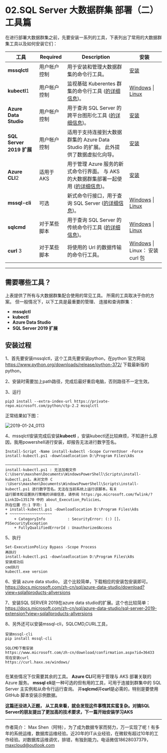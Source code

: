 # 02.SQL Server  大数据群集 部署（二）工具篇

在进行部署大数据群集之前，先要安装一系列的工具，下表列出了常用的大数据群集工具以及如何安装它们：

| 工具                     | Required     | Description                                                  | 安装                                                         |
| ------------------------ | ------------ | ------------------------------------------------------------ | ------------------------------------------------------------ |
| **mssqlctl**             | 用户帐户控制 | 用于安装和管理大数据群集的命令行工具。                       | [安装](https://docs.microsoft.com/zh-cn/sql/big-data-cluster/deploy-install-mssqlctl?view=sqlallproducts-allversions) |
| **kubectl**1             | 用户帐户控制 | 监视基础 Kuberentes 群集的命令行工具 ([的详细信息](https://kubernetes.io/docs/tasks/tools/install-kubectl/))。 | [Windows](https://kubernetes.io/docs/tasks/tools/install-kubectl/#install-with-powershell-from-psgallery) \| [Linux](https://kubernetes.io/docs/tasks/tools/install-kubectl/#install-kubectl-binary-using-native-package-management) |
| **Azure Data Studio**    | 用户帐户控制 | 用于查询 SQL Server 的跨平台图形化工具 ([的详细信息](https://docs.microsoft.com/sql/azure-data-studio/what-is?view=sql-server-ver15))。 | [安装](https://docs.microsoft.com/zh-cn/sql/azure-data-studio/download?view=sqlallproducts-allversions) |
| **SQL Server 2019 扩展** | 用户帐户控制 | 适用于支持连接到大数据群集的 Azure Data Studio 的扩展。 此外提供了数据虚拟化向导。 | [安装](https://docs.microsoft.com/zh-cn/sql/azure-data-studio/sql-server-2019-extension?view=sqlallproducts-allversions) |
| **Azure CLI**2           | 适用于 AKS   | 用于管理 Azure 服务的新式命令行界面。 与 AKS 的大数据群集部署一起使用 ([的详细信息](https://docs.microsoft.com/cli/azure/?view=azure-cli-latest))。 | [安装](https://docs.microsoft.com/cli/azure/install-azure-cli?view=azure-cli-latest) |
| **mssql-cli**            | 可选         | 新式命令行接口，用于查询 SQL Server ([的详细信息](https://github.com/dbcli/mssql-cli/blob/master/README.rst))。 | [Windows](https://github.com/dbcli/mssql-cli/blob/master/doc/installation/windows.md) \| [Linux](https://github.com/dbcli/mssql-cli/blob/master/doc/installation/linux.md) |
| **sqlcmd**               | 对于某些脚本 | 用于查询 SQL Server 的传统命令行工具 ([的详细信息](https://docs.microsoft.com/sql/tools/sqlcmd-utility?view=sql-server-ver15))。 | [Windows](https://www.microsoft.com/download/details.aspx?id=36433) \| [Linux](https://docs.microsoft.com/zh-cn/sql/linux/sql-server-linux-setup-tools?view=sqlallproducts-allversions) |
| **curl** 3               | 对于某些脚本 | 将使用的 Url 的数据传输的命令行工具。                        | [Windows](https://curl.haxx.se/windows/) \| Linux： 安装 curl 包 |



------

## 需要哪些工具？

 上表提供了所有与大数据群集配合使用的常见工具。 所需的工具取决于你的方案。 但一般情况下，以下工具是最重要的管理、 连接和查询群集： 

- **mssqlctl**
- **kubectl**
- **Azure Data Studio**
- **SQL Server 2019 扩展** 

## 安装过程

1、首先要安装mssqlctl，这个工具先要安装python，在python 官方网站 https://www.python.org/downloads/release/python-372/  下载最新版的python， 

2、安装时需要加上path路径，完成后最好重启电脑，否则路径不一定生效。

3、运行

```
pip3 install --extra-index-url https://private-repo.microsoft.com/python/ctp-2.2 mssqlctl		
```

正常结果如下图：

![2019-01-24_0113](E:\blog\SQL\SQL2019\2\2019-01-24_0113.png)

4、mssqlctl安装完成后安装**kubectl** ，安装kubectl还比较麻烦，不知道什么原因，我用powershell进行安装，却报告无法进行数字签名。 

```
Install-Script -Name install-kubectl -Scope CurrentUser -Force
install-kubectl.ps1 -downloadlocation D:\Program Files\k8s

————————————————————————
install-kubectl.ps1 : 无法加载文件 C:\Users\maxshen\Documents\WindowsPowerShell\Scripts\install-kubectl.ps1。未对文件 C
:\Users\maxshen\Documents\WindowsPowerShell\Scripts\install-kubectl.ps1 进行数字签名。无法在当前系统上运行该脚本。有关
运行脚本和设置执行策略的详细信息，请参阅 https:/go.microsoft.com/fwlink/?LinkID=135170 中的 about_Execution_Policies。
所在位置 行:1 字符: 1
+ install-kubectl.ps1 -downloadlocation D:\Program Files\k8s
+ ~~~~~~~~~~~~~~~~~~~
    + CategoryInfo          : SecurityError: (:) []，PSSecurityException
    + FullyQualifiedErrorId : UnauthorizedAccess
```

5、执行 

```
Set-ExecutionPolicy Bypass -Scope Process
再执行
install-kubectl.ps1 -downloadlocation D:\Program Files\k8s 
安装成功后
cmd执行
kubectl.exe version
```



6、安装 azure  data studio， 这个比较简单，下载相应的安装包安装即可。 https://docs.microsoft.com/zh-cn/sql/azure-data-studio/download?view=sqlallproducts-allversions

7、安装SQL SERVER 2019在azure data studio的扩展。这个也比较简单：https://docs.microsoft.com/zh-cn/sql/azure-data-studio/sql-server-2019-extension?view=sqlallproducts-allversions

8、另外还可以安装mssql-cli，SQLCMD,CURL工具， 

```
安装mssql-cli
pip install mssql-cli

SQLCMD下载安装 
https://www.microsoft.com/zh-cn/download/confirmation.aspx?id=36433
现在安装curl
https://curl.haxx.se/windows/


```



在某些情况下仅需要其余的工具。 **Azure CLI**可用于管理与 AKS 部署关联的 Azure 服务。 **mssql cli**是一种可选的但有用的工具，可用于连接到群集中的 SQL Server 主实例和从命令行运行查询。 并**sqlcmd**并**curl**是必需的，特别是要使用 GitHub 脚本安装示例数据。

**这篇还没进入正题， 从工具来看，就会发现这件事情其实蛮复杂。对搞SQL Server的朋友提出了更加高的技术要求，下一篇开始安装学习AKS**

------

作者简介： Max Shen（阿特），为了成为数据专家而努力，万一实现了呢！有多年的系统运维，数据库运维经验。近20年的IT从业经验，在微软有超过10年的工作经验。对数据库运维调优，排错，有独到能力。电话微信18628037379，maxcloud@outlook.com

